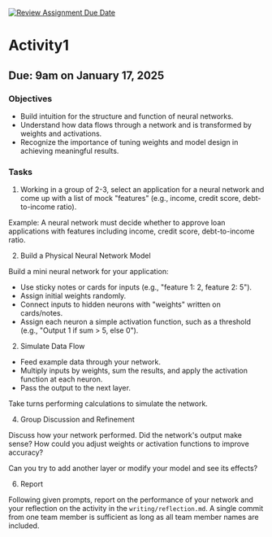 [![Review Assignment Due Date](https://classroom.github.com/assets/deadline-readme-button-22041afd0340ce965d47ae6ef1cefeee28c7c493a6346c4f15d667ab976d596c.svg)](https://classroom.github.com/a/OVUu2vjd)
# Activity1

## Due: 9am on January 17, 2025

### Objectives

- Build intuition for the structure and function of neural networks.
- Understand how data flows through a network and is transformed by weights and activations.
- Recognize the importance of tuning weights and model design in achieving meaningful results.

### Tasks

1. Working in a group of 2-3, select an application for a neural network and come up with a list of mock "features" (e.g., income, credit score, debt-to-income ratio).

Example: A neural network must decide whether to approve loan applications with features including income, credit score, debt-to-income ratio.

2. Build a Physical Neural Network Model
   
Build a mini neural network for your application:

- Use sticky notes or cards for inputs (e.g., "feature 1: 2, feature 2: 5").
- Assign initial weights randomly.
- Connect inputs to hidden neurons with "weights" written on cards/notes.
- Assign each neuron a simple activation function, such as a threshold (e.g., "Output 1 if sum > 5, else 0").

2. Simulate Data Flow
   
- Feed example data through your network.
- Multiply inputs by weights, sum the results, and apply the activation function at each neuron.
- Pass the output to the next layer.

Take turns performing calculations to simulate the network.

4. Group Discussion and Refinement
   
Discuss how your network performed. Did the network's output make sense?
How could you adjust weights or activation functions to improve accuracy?

Can you try to add another layer or modify your model and see its effects?

6. Report 

Following given prompts, report on the performance of your network and your reflection on the activity in the `writing/reflection.md`. A single commit from one team member is sufficient as long as all team member names are included.
